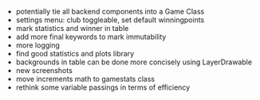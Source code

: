 - potentially tie all backend components into a Game Class
- settings menu: club toggleable, set default winningpoints
- mark statistics and winner in table
- add more final keywords to mark immutability
- more logging
- find good statistics and plots library
- backgrounds in table can be done more concisely using LayerDrawable
- new screenshots
- move increments math to gamestats class 
- rethink some variable passings in terms of efficiency
